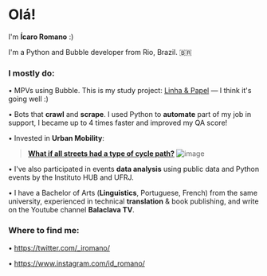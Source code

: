 # Olá!

I'm **Ícaro Romano** :)

I'm a Python and Bubble developer from Rio, Brazil. 🇧🇷

### I mostly do:

• MPVs using Bubble. This is my study project: [Linha & Papel](https://linhaepapel.bubbleapps.io/version-test/) — I think it's going well :)

• Bots that **crawl** and **scrape**. I used Python to **automate** part of my job in support, I became up to 4 times faster and improved my QA score!

• Invested in **Urban Mobility**:
> [**What if all streets had a type of cycle path?**](https://github.com/idromano/autotegast "repository")
![image](https://user-images.githubusercontent.com/37457217/162640467-639d84d4-e2ae-43e1-a9ff-eed08629a3ba.png)

• I've also participated in events **data analysis** using public data and Python events by the Instituto HUB and UFRJ.

• I have a Bachelor of Arts (**Linguistics**, Portuguese, French) from the same university, experienced in technical **translation** & book publishing, and write on the Youtube channel **Balaclava TV**.

### Where to find me:

• https://twitter.com/_iromano/

• https://www.instagram.com/id_romano/

